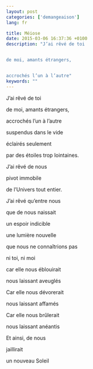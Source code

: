 ```yaml
---
layout: post
categories: ['demangeaison']
lang: fr

title: Méiose
date: 2015-03-06 16:37:36 +0100
description: "J’ai rêvé de toi


de moi, amants étrangers,


accrochés l’un à l’autre"
keywords: ""
---
```

J’ai rêvé de toi

de moi, amants étrangers,

accrochés l’un à l’autre

suspendus dans le vide

éclairés seulement

par des étoiles trop lointaines.

J’ai rêvé de nous

pivot immobile

de l’Univers tout entier.

J’ai rêvé qu’entre nous

que de nous naissait

un espoir indicible

une lumière nouvelle

que nous ne connaîtrions pas

ni toi, ni moi

car elle nous éblouirait

nous laissant aveuglés

Car elle nous dévorerait

nous laissant affamés

Car elle nous brûlerait

nous laissant anéantis

Et ainsi, de nous

jaillirait

un nouveau Soleil
